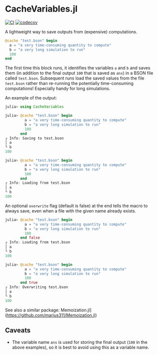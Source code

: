 # CacheVariables.jl

[![CI](https://github.com/dahong67/CacheVariables.jl/workflows/CI/badge.svg)](https://github.com/dahong67/CacheVariables.jl/actions)
[![codecov](https://codecov.io/gh/dahong67/CacheVariables.jl/branch/master/graph/badge.svg)](https://codecov.io/gh/dahong67/CacheVariables.jl)

A lightweight way to save outputs from (expensive) computations.

```julia
@cache "test.bson" begin
  a = "a very time-consuming quantity to compute"
  b = "a very long simulation to run"
  100
end
```

The first time this block runs,
it identifies the variables `a` and `b` and saves them
(in addition to the final output `100` that is saved as `ans`)
in a BSON file called `test.bson`.
Subsequent runs load the saved values from the file `test.bson`
rather than re-running the potentially time-consuming computations!
Especially handy for long simulations.

An example of the output:

```julia
julia> using CacheVariables

julia> @cache "test.bson" begin
         a = "a very time-consuming quantity to compute"
         b = "a very long simulation to run"
         100
       end
┌ Info: Saving to test.bson
│ a
└ b
100

julia> @cache "test.bson" begin
         a = "a very time-consuming quantity to compute"
         b = "a very long simulation to run"
         100
       end
┌ Info: Loading from test.bson
│ a
└ b
100
```

An optional `overwrite` flag (default is false) at the end
tells the macro to always save,
even when a file with the given name already exists.

```julia
julia> @cache "test.bson" begin
         a = "a very time-consuming quantity to compute"
         b = "a very long simulation to run"
         100
       end false
┌ Info: Loading from test.bson
│ a
└ b
100

julia> @cache "test.bson" begin
         a = "a very time-consuming quantity to compute"
         b = "a very long simulation to run"
         100
       end true
┌ Info: Overwriting test.bson
│ a
└ b
100
```

See also a similar package: Memoization.jl](https://github.com/marius311/Memoization.jl)

## Caveats
+ The variable name `ans` is used for storing the final output
(`100` in the above examples),
so it is best to avoid using this as a variable name.
